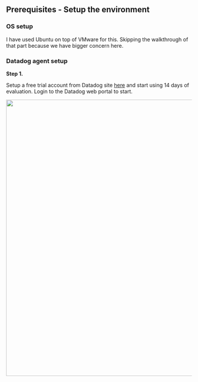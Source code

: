 ## Prerequisites - Setup the environment

### OS setup
I have used Ubuntu on top of VMware for this. Skipping the walkthrough of that part because we have bigger concern here.

### Datadog agent setup

**Step 1.**

Setup a free trial account from Datadog site [here]( https://app.datadoghq.com/signup "Datadog signup") and start using 14 days of evaluation. Login to the Datadog web portal to start.
<div align="center">
<img src="https://github.com/Tosrif/Tosrif-hiring-engineers/blob/solutions-engineer/files/APM_services.jpg" width="750" />
</div>